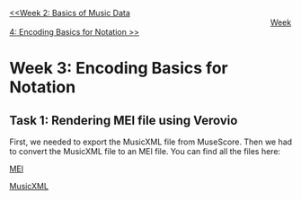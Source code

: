 [<<Week 2: Basics of Music Data](https://github.com/user0disconnect/MCA-2023/blob/ed327232766cf79c460fc68a72ec7df806adace0/Labs/week2.md) $~~~~~~~~~~~~~~~~~~~~~~~~~~~~~~~~~~~~~~~~~~~~~~~~~~~~~~~~~~~~~~~~~~~~~~~~~~~~~~~~~~~~~~~~~~~~~~~~~~~~~~~~~~~~~~~~~~~~~~$[Week 4: Encoding Basics for Notation >>](https://github.com/user0disconnect/MCA-2023/blob/ee0a81768de6f4cd35a9a8970071dbb39529568f/week3.md)

# Week 3: Encoding Basics for Notation

## Task 1: Rendering MEI file using Verovio

First, we needed to export the MusicXML file from MuseScore. Then we had to convert the MusicXML file to an MEI file. You can find all the files here: 

[MEI](https://github.com/user0disconnect/MCA-2023/blob/06a998026fb3ce76ebb7854349c69adf39af2698/myfile.mei)

[MusicXML](https://github.com/user0disconnect/MCA-2023/blob/06a998026fb3ce76ebb7854349c69adf39af2698/spiegel_im_spiegel_part.mscz)
